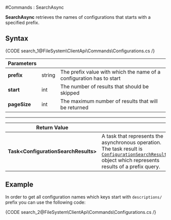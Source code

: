 #Commands : SearchAsync

**SearchAsync** retrieves the names of configurations that starts with a specified prefix.

## Syntax

{CODE search_1@FileSystem\ClientApi\Commands\Configurations.cs /}

| Parameters | | |
| ------------- | ------------- | ----- |
| **prefix** | string | The prefix value with which the name of a configuration has to start |
| **start** | int | The number of results that should be skipped |
| **pageSize** | int | The maximum number of results that will be returned |

<hr />

| Return Value | |
| ------------- | ------------- |
| **Task&lt;ConfigurationSearchResults&gt;** | A task that represents the asynchronous operation. The task result is [`ConfigurationSearchResults`](../../../../../glossary/configuration-search-results) object which represents results of a prefix query. |

## Example

In order to get all configuration names which keys start with `descriptions/` prefix you can use the following code:

{CODE search_2@FileSystem\ClientApi\Commands\Configurations.cs /}